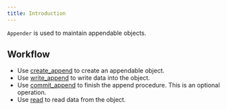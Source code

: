 ```yaml
---
title: Introduction
---
```


`Appender` is used to maintain appendable objects.

## Workflow

- Use [create_append](./create_append.md) to create an appendable object.
- Use [write_append](./write_append.md) to write data into the object.
- Use [commit_append](./commit_append.md) to finish the append procedure. This is an optional operation.
- Use [read](../storager/read.md) to read data from the object.
